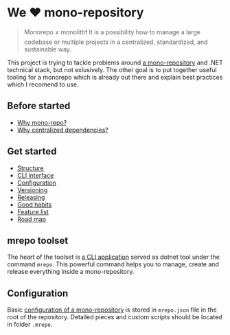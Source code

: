# We ❤ mono-repository

> Monorepo ≠ monolith❗ It is a possibility how to manage a large codebase or multiple projects in a centralized, standardized, and sustainable way.

This project is trying to tackle problems around [a mono-repository](https://en.wikipedia.org/wiki/Monorepo) and .NET technical stack, but not exlusively. The other goal is to put together useful tooling for a monorepo which is already out there and explain best practices which I recomend to use.

## Before started

- [Why mono-repo?](why-monorepo.md)
- [Why centralized dependencies?](why-centralized-dependencies.md)

## Get started

- [Structure](structure.md)
- [CLI interface](mrepo-cli.md)
- [Configuration](mrepo-json.md)
- [Versioning](versioning.md)
- [Releasing](releasing.md)
- [Good habits](good-habits.md)
- [Feature list](features.md)
- [Road map](road-map.md)

## mrepo toolset

The heart of the toolset is [a CLI application](mrepo-cli.md) served as dotnet tool under the command `mrepo`. This powerful command helps you to manage, create and release everything inside a mono-repository.

## Configuration

Basic [configuration of a mono-repository](mrepo-json.md) is stored in `mrepo.json` file in the root of the repository. Detailed pieces and custom scripts should be located in folder `.mrepo`.
